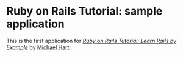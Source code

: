 # Ruby on Rails Tutorial: sample application

This is the first application for [*Ruby on Rails Tutorial: Learn Rails by Example*](http://railstutorial.org/) by [Michael Hartl](http://michaelhartl.com/).